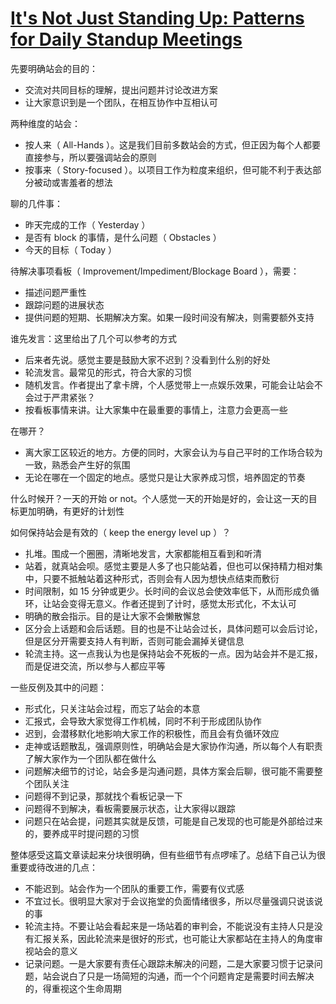 # [It's Not Just Standing Up: Patterns for Daily Standup Meetings](https://www.martinfowler.com/articles/itsNotJustStandingUp.html)

先要明确站会的目的：

- 交流对共同目标的理解，提出问题并讨论改进方案
- 让大家意识到是一个团队，在相互协作中互相认可

两种维度的站会：

- 按人来（ All-Hands ）。这是我们目前多数站会的方式，但正因为每个人都要直接参与，所以要强调站会的原则
- 按事来（ Story-focused ）。以项目工作为粒度来组织，但可能不利于表达部分被动或害羞者的想法

聊的几件事：

- 昨天完成的工作（ Yesterday ）
- 是否有 block 的事情，是什么问题（ Obstacles ）
- 今天的目标（ Today ）

待解决事项看板（ Improvement/Impediment/Blockage Board ），需要：

- 描述问题严重性
- 跟踪问题的进展状态
- 提供问题的短期、长期解决方案。如果一段时间没有解决，则需要额外支持

谁先发言：这里给出了几个可以参考的方式

- 后来者先说。感觉主要是鼓励大家不迟到？没看到什么别的好处
- 轮流发言。最常见的形式，符合大家的习惯
- 随机发言。作者提出了拿卡牌，个人感觉带上一点娱乐效果，可能会让站会不会过于严肃紧张？
- 按看板事情来讲。让大家集中在最重要的事情上，注意力会更高一些

在哪开？

- 离大家工区较近的地方。方便的同时，大家会认为与自己平时的工作场合较为一致，熟悉会产生好的氛围
- 无论在哪在一个固定的地点。感觉只是让大家养成习惯，培养固定的节奏

什么时候开？一天的开始 or not。个人感觉一天的开始是好的，会让这一天的目标更加明确，有更好的计划性

如何保持站会是有效的（ keep the energy level up ）？

- 扎堆。围成一个圈圈，清晰地发言，大家都能相互看到和听清
- 站着，就真站会呗。感觉主要是人多了也只能站着，但也可以保持精力相对集中，只要不抵触站着这种形式，否则会有人因为想快点结束而敷衍
- 时间限制，如 15 分钟或更少。长时间的会议总会使效率低下，从而形成负循环，让站会变得无意义。作者还提到了计时，感觉太形式化，不太认可
- 明确的散会指示。目的是让大家不会懒散懈怠
- 区分会上话题和会后话题。目的也是不让站会过长，具体问题可以会后讨论，但是区分开需要支持人有判断，否则可能会漏掉关键信息
- 轮流主持。这一点我认为也是保持站会不死板的一点。因为站会并不是汇报，而是促进交流，所以参与人都应平等

一些反例及其中的问题：

- 形式化，只关注站会过程，而忘了站会的本意
- 汇报式，会导致大家觉得工作机械，同时不利于形成团队协作
- 迟到，会潜移默化地影响大家工作的积极性，而且会有负循环效应
- 走神或话题散乱，强调原则性，明确站会是大家协作沟通，所以每个人有职责了解大家作为一个团队都在做什么
- 问题解决细节的讨论，站会多是沟通问题，具体方案会后聊，很可能不需要整个团队关注
- 问题得不到记录，那就找个看板记录一下
- 问题得不到解决，看板需要展示状态，让大家得以跟踪
- 问题只在站会提，问题其实就是反馈，可能是自己发现的也可能是外部给过来的，要养成平时提问题的习惯

整体感受这篇文章读起来分块很明确，但有些细节有点啰嗦了。总结下自己认为很重要或待改进的几点：

- 不能迟到。站会作为一个团队的重要工作，需要有仪式感
- 不宜过长。很明显大家对于会议拖堂的负面情绪很多，所以尽量强调只说该说的事
- 轮流主持。不要让站会看起来是一场站着的审判会，不能说没有主持人只是没有汇报关系，因此轮流来是很好的形式，也可能让大家都站在主持人的角度审视站会的意义
- 记录问题。一是大家要有责任心跟踪未解决的问题，二是大家要习惯于记录问题，站会说白了只是一场简短的沟通，而一个个问题肯定是需要时间去解决的，得重视这个生命周期
